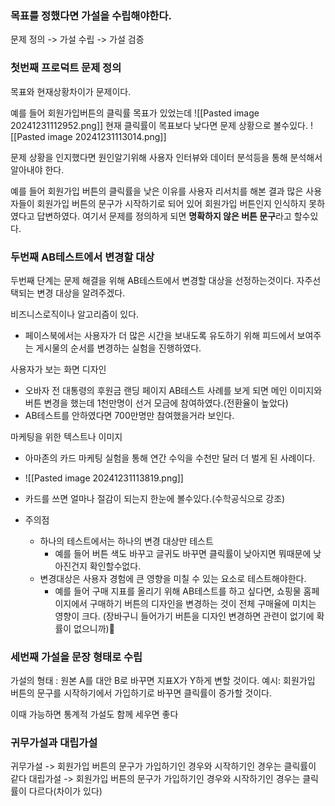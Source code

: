
### 목표를 정했다면 가설을 수립해야한다.
문제 정의 -> 가설 수립 -> 가설 검증

### 첫번째 프로덕트 문제 정의
목표와 현재상황차이가 문제이다.


예를 들어 회원가입버튼의 클릭률 목표가 있었는데 
![[Pasted image 20241231112952.png]]
현재 클릭률이 목표보다 낮다면 문제 상황으로 볼수있다.
![[Pasted image 20241231113014.png]]


문제 상황을 인지했다면 원인알기위해 사용자 인터뷰와 데이터 분석등을 통해 분석해서 알아내야 한다.

예를 들어 회원가입 버튼의 클릭률을 낮은 이유를 사용자 리서치를 해본 결과 많은 사용자들이 회원가입 버튼의 문구가 시작하기로 되어 있어 회원가입 버튼인지 인식하지 못하였다고 답변하였다.
여기서 문제를 정의하게 되면 **명확하지 않은 버튼 문구**라고 할수있다. 


### 두번째 AB테스트에서 변경할 대상
두번째 단계는 문제 해결을 위해 AB테스트에서 변경할 대상을 선정하는것이다.
자주선택되는 변경 대상을 알려주겠다.

비즈니스로직이나 알고리즘이 있다.
- 페이스북에서는 사용자가 더 많은 시간을 보내도록 유도하기 위해 피드에서 보여주는 게시물의 순서를 변경하는 실험을 진행하였다.

사용자가 보는 화면 디자인
- 오바자 전 대통령의 후원금 랜딩 페이지 AB테스트 사례를 보게 되면 메인 이미지와 버튼 변경을 했는데 1천만명이 선거 모금에 참여하였다.(전환율이 높았다)
- AB테스트를 안하였다면 700만명만 참여했을거라 보인다.

마케팅을 위한 텍스트나 이미지
- 아마존의 카드 마케팅 실험을 통해 연간 수익을 수천만 달러 더 벌게 된 사례이다.
- ![[Pasted image 20241231113819.png]]
- 카드를 쓰면 얼마나 절감이 되는지 한눈에 볼수있다.(수학공식으로 강조)



- 주의점
	- 하나의 테스트에서는 하나의 변경 대상만 테스트 
		- 예를 들어 버튼 색도 바꾸고 글귀도 바꾸면 클릭률이 낮아지면 뭐때문에 낮아진건지 확인할수없다.
	- 변경대상은 사용자 경험에 큰 영향을 미칠 수 있는 요소로 테스트해야한다.
		- 예를 들어 구매 지표를 올리기 위해 AB테스트를 하고 싶다면, 쇼핑물 홈페이지에서 구매하기 버튼의 디자인을 변경하는 것이 전체 구매율에 미치는 영향이 크다. (장바구니 들어가기 버튼을 디자인 변경하면 관련이 없기에 확률이 없으니까)



### 세번째 가설을 문장 형태로 수립
가설의 형태 : 원본 A를 대안 B로 바꾸면 지표X가 Y하게 변할 것이다.
예시: 회원가입 버튼의 문구를 시작하기에서 가입하기로 바꾸면 클릭률이 증가할 것이다.

이때 가능하면 통계적 가설도 함께 세우면 좋다

### 귀무가설과 대립가설
귀무가설 -> 회원가입 버튼의 문구가 가입하기인 경우와 시작하기인 경우는 클릭률이 같다
대립가설 -> 회원가입 버튼의 문구가 가입하기인 경우와 시작하기인 경우는 클릭률이  다르다(차이가 있다)


